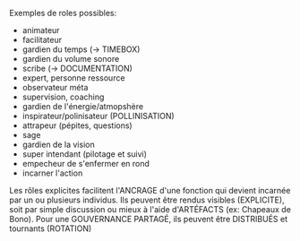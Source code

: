 Exemples de roles possibles:
- animateur
- facilitateur
- gardien du temps (-> TIMEBOX)
- gardien du volume sonore
- scribe (-> DOCUMENTATION)
- expert, personne ressource
- observateur méta
- supervision, coaching
- gardien de l'énergie/atmopshère
- inspirateur/polinisateur (POLLINISATION)
- attrapeur (pépites, questions)
- sage
- gardien de la vision
- super intendant (pilotage et suivi)
- empecheur de s'enfermer en rond
- incarner l'action


Les rôles explicites facilitent l'ANCRAGE d'une fonction qui devient incarnée par un ou plusieurs individus. Ils peuvent être rendus visibles (EXPLICITE), soit par simple discussion ou mieux à l'aide d'ARTÉFACTS (ex: Chapeaux de Bono). Pour une GOUVERNANCE PARTAGÉ, ils peuvent être DISTRIBUÉS et tournants (ROTATION)
